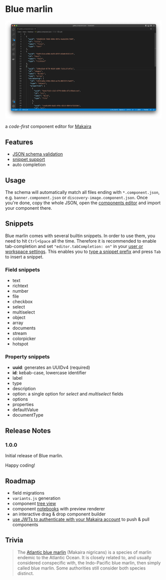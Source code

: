 # Blue marlin

![](screenshot.png)

a _code-first_ component editor for [Makaira](https://makaira.io)

## Features

- [JSON schema validation](https://code.visualstudio.com/docs/languages/json#_json-schemas-and-settings)
- [snippet support](https://code.visualstudio.com/docs/languages/json#_define-snippets-in-json-schemas)
- auto completion

## Usage

The schema will automatically match all files ending with `*.component.json`,
e.g. `banner.component.json` or `discovery-image.component.json`.
Once you're done, copy the whole JSON, open the [components editor](https://docs.makaira.io/docs/components-editor) and import your component there.

## Snippets

Blue marlin comes with several builtin snippets. In order to use them, you need to hit `Ctrl+Space` all the time.
Therefore it is recommended to enable tab-completion and set `"editor.tabCompletion: on"` in your [user or workspace settings](https://code.visualstudio.com/docs/getstarted/settings).
This enables you to [type a snippet prefix](https://code.visualstudio.com/docs/editor/userdefinedsnippets) and press `Tab` to insert a snippet.

### Field snippets

- text
- richtext
- number
- file
- checkbox
- select
- multiselect
- object
- array
- documents
- stream
- colorpicker
- hotspot

### Property snippets

- **uuid**: generates an UUIDv4 (required)
- **id**: kebab-case, lowercase identifier
- label
- type
- description
- option: a single option for _select_ and _multiselect_ fields
- options
- properties
- defaultValue
- documentType

## Release Notes

### 1.0.0

Initial release of Blue marlin.

Happy coding!

## Roadmap

- field migrations
- `variants.js` generation
- component [tree view](https://code.visualstudio.com/api/extension-guides/tree-view)
- component [notebooks](https://code.visualstudio.com/api/extension-guides/notebook) with preview renderer
- an interactive drag & drop component builder
- [use JWTs to authenticate with your Makaira account](https://docs.makaira.io/reference/authentication#json-web-token-jwt) to push & pull components

## Trivia

> The [Atlantic blue marlin](https://en.wikipedia.org/wiki/Atlantic_blue_marlin) (Makaira nigricans) is a species of marlin endemic to the Atlantic Ocean. It is closely related to, and usually considered conspecific with, the Indo-Pacific blue marlin, then simply called blue marlin. Some authorities still consider both species distinct.
